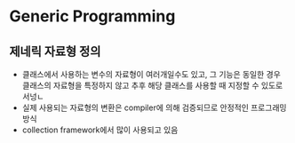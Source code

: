 # Generic Programming

## 제네릭 자료형 정의

- 클래스에서 사용하는 변수의 자료형이 여러개일수도 있고, 그 기능은 동일한 경우 클래스의 자료형을 특정하지 않고 추후 해당 클래스를 사용할 때 지정할 수 있도로 서넝ㄴ
- 실제 사용되는 자료형의 변환은 compiler에 의해 검증되므로 안정적인 프로그래밍 방식
- collection framework에서 많이 사용되고 있음
